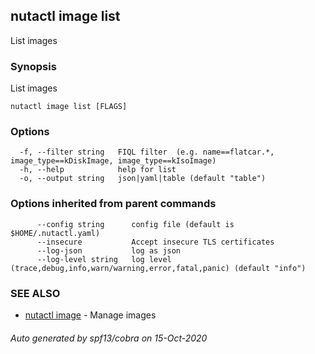 ## nutactl image list

List images

### Synopsis

List images

```
nutactl image list [FLAGS]
```

### Options

```
  -f, --filter string   FIQL filter  (e.g. name==flatcar.*, image_type==kDiskImage, image_type==kIsoImage)
  -h, --help            help for list
  -o, --output string   json|yaml|table (default "table")
```

### Options inherited from parent commands

```
      --config string      config file (default is $HOME/.nutactl.yaml)
      --insecure           Accept insecure TLS certificates
      --log-json           log as json
      --log-level string   log level (trace,debug,info,warn/warning,error,fatal,panic) (default "info")
```

### SEE ALSO

* [nutactl image](nutactl_image.md)	 - Manage images

###### Auto generated by spf13/cobra on 15-Oct-2020
